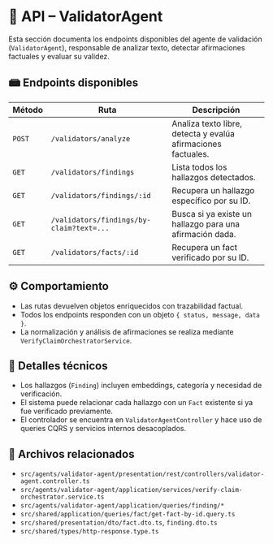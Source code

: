 # 📡 API – ValidatorAgent

Esta sección documenta los endpoints disponibles del agente de validación (`ValidatorAgent`), responsable de analizar texto, detectar afirmaciones factuales y evaluar su validez.

## 📾 Endpoints disponibles

| Método | Ruta                                     | Descripción                                                   |
| ------ | ---------------------------------------- | ------------------------------------------------------------- |
| `POST` | `/validators/analyze`                    | Analiza texto libre, detecta y evalúa afirmaciones factuales. |
| `GET`  | `/validators/findings`                   | Lista todos los hallazgos detectados.                         |
| `GET`  | `/validators/findings/:id`               | Recupera un hallazgo específico por su ID.                    |
| `GET`  | `/validators/findings/by-claim?text=...` | Busca si ya existe un hallazgo para una afirmación dada.      |
| `GET`  | `/validators/facts/:id`                  | Recupera un fact verificado por su ID.                        |

## ⚙️ Comportamiento

- Las rutas devuelven objetos enriquecidos con trazabilidad factual.
- Todos los endpoints responden con un objeto `{ status, message, data }`.
- La normalización y análisis de afirmaciones se realiza mediante `VerifyClaimOrchestratorService`.

## 🧹 Detalles técnicos

- Los hallazgos (`Finding`) incluyen embeddings, categoría y necesidad de verificación.
- El sistema puede relacionar cada hallazgo con un `Fact` existente si ya fue verificado previamente.
- El controlador se encuentra en `ValidatorAgentController` y hace uso de queries CQRS y servicios internos desacoplados.

## 📁 Archivos relacionados

- `src/agents/validator-agent/presentation/rest/controllers/validator-agent.controller.ts`
- `src/agents/validator-agent/application/services/verify-claim-orchestrator.service.ts`
- `src/agents/validator-agent/application/queries/finding/*`
- `src/shared/application/queries/fact/get-fact-by-id.query.ts`
- `src/shared/presentation/dto/fact.dto.ts`, `finding.dto.ts`
- `src/shared/types/http-response.type.ts`
